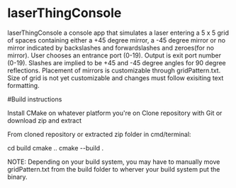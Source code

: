 # laserThingConsole
 laserThingConsole
a console app that simulates a laser entering a 5 x 5 grid of spaces containing either a +45 degree mirror, a -45 degree mirror or no mirror indicated by backslashes and forwardslashes and zeroes(for no mirror).  User chooses an entrance port (0-19).  Output is exit port number (0-19).  Slashes are implied to be +45 and -45 degree angles for 90 degree reflections.  Placement of mirrors is customizable through gridPattern.txt.  Size of grid is not yet customizable and changes must follow exisiting text formatting.

#Build instructions

Install CMake on whatever platform you're on
Clone repository with Git or download zip and extract

From cloned repository or extracted zip folder in cmd/terminal:

cd build
cmake ..
cmake --build .

NOTE: Depending on your build system, you may have to manually move gridPattern.txt from the build folder to wherver your build system put the binary.  

